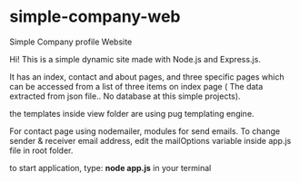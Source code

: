 # simple-company-web
Simple Company profile Website

Hi! This is a simple dynamic site made with Node.js and Express.js.
 
It has an index, contact and about pages, and three specific pages which can be accessed from a list of three items on index page ( The  data extracted from json file.. No database at this simple projects).

the templates inside view folder are using pug templating engine.

For contact page using nodemailer, modules for send emails.
To change sender & receiver email address, edit the mailOptions variable inside app.js file in root folder.

to start application, type: <b>node app.js</b> in your terminal
